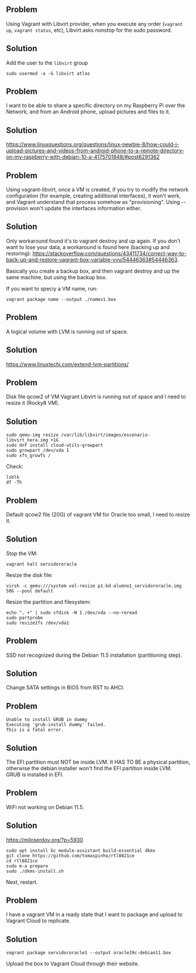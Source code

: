 ## Problem

Using Vagrant with Libvirt provider, when you execute any order (`vagrant up`, `vagrant status`, etc), Libvirt asks nonstop for the sudo password.

## Solution

Add the user to the `libvirt` group
```
sudo usermod -a -G libvirt atlas
```



## Problem

I want to be able to share a specific directory on my Raspberry Pi over the Network, and from an Android phone, upload pictures and files to it.

## Solution

https://www.linuxquestions.org/questions/linux-newbie-8/how-could-i-upload-pictures-and-videos-from-android-phone-to-a-remote-directory-on-my-raspberry-with-debian-10-a-4175701848/#post6291362



## Problem

Using vagrant-libvirt, once a VM is created, if you try to modify the network configuration (for example, creating additional interfaces), it won't work, and Vagrant understand that process somehow as "provisioning". Using --provision won't update the interfaces information either.

## Solution

Only workaround found it's to vagrant destroy and up again. If you don't want to lose your data, a workaround is found here (backing up and restoring): https://stackoverflow.com/questions/43411734/correct-way-to-back-up-and-restore-vagrant-box-variable-vvv/54446363#54446363.

Basically you create a backup box, and then vagrant destroy and up the same machine, but using the backup box.

If you want to speciy a VM name, run:
```
vagrant package name --output ./namev1.box
```



## Problem

A logical volume with LVM is running out of space.

## Solution

https://www.linuxtechi.com/extend-lvm-partitions/


## Problem

Disk file qcow2 of VM Vagrant Libvirt is running out of space and I need to resize it (Rocky8 VM).

## Solution

```
sudo qemu-img resize /var/lib/libvirt/images/escenario-libvirt_hera.img +1G
sudo dnf install cloud-utils-growpart
sudo growpart /dev/vda 1
sudo xfs_growfs /
```

Check:
```
lsblk
df -Th
```



## Problem

Default qcow2 file (20G) of vagrant VM for Oracle too small, I need to resize it.

## Solution

Stop the VM:

```shell
vagrant halt servidororacle
```

Resize the disk file:

```shell
virsh -c qemu:///system vol-resize p1-bd-alumno1_servidororacle.img 50G --pool default
```

Resize the partition and filesystem:

```shell
echo ", +" | sudo sfdisk -N 1 /dev/vda --no-reread
sudo partprobe
sudo resize2fs /dev/vda1
```








## Problem

SSD not recognized during the Debian 11.5 installation (partitioning step).

## Solution

Change SATA settings in BIOS from RST to AHCI.



## Problem

```
Unable to install GRUB in dummy
Executing 'grub-install dummy' failed.
This is a fatal error.
```

## Solution

The EFI partition must NOT be inside LVM. It HAS TO BE a physical partition, otherwise the debian installer won't find the EFI partition inside LVM.  
GRUB is installed in EFI.



## Problem

WiFi not working on Debian 11.5.

## Solution

https://miloserdov.org/?p=5930

```
sudo apt install bc module-assistant build-essential dkms
git clone https://github.com/tomaspinho/rtl8821ce
cd rtl8821ce
sudo m-a prepare
sudo ./dkms-install.sh
```

Next, restart.

## Problem

I have a vagrant VM in a ready state that I want to package and upload to Vagrant Cloud to replicate.

## Solution

```
vagrant package servidororacle1 --output oracle19c-debian11.box
```

Upload the box to Vagrant Cloud through their website.
